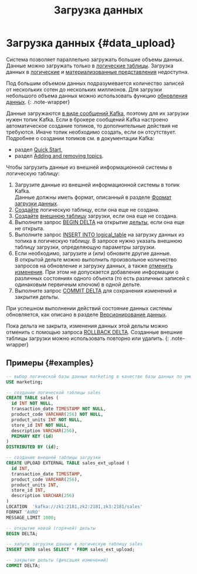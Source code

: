 ﻿---
layout: default
title: Загрузка данных
nav_order: 3
parent: Работа с системой
has_children: true
has_toc: false
---

# Загрузка данных {#data_upload}

Система позволяет параллельно загружать большие объемы данных. Данные можно загружать только 
в [логические таблицы](../../overview/main_concepts/logical_table/logical_table.md).
Загрузка данных в [логические](../../overview/main_concepts/logical_view/logical_view.md)
и [материализованные представления](../../overview/main_concepts/materialized_view/materialized_view.md)
недоступна.

Под большим объемом данных подразумевается количество записей от нескольких сотен до нескольких миллионов. 
Для загрузки небольшого объема данных можно использовать функцию [обновления данных](../data_update/data_update.md).
{: .note-wrapper}

Данные загружаются [в виде сообщений Kafka](../../reference/upload_format/upload_format.md), поэтому для их загрузки 
нужен топик Kafka. Если в брокере сообщений Kafka настроено автоматическое создание топиков, 
то дополнительные действия не требуются. Иначе топик необходимо создать, если он отсутствует. Подробнее о создании 
топиков см. в документации Kafka:
*   раздел [Quick Start](https://kafka.apache.org/documentation/#quickstart),
*   раздел [Adding and removing topics](https://kafka.apache.org/documentation/#basic_ops_add_topic).

Чтобы загрузить данные из внешней информационной системы в логическую таблицу:
1.  Загрузите данные из внешней информационной системы в топик Kafka.  
    Данные должны иметь формат, описанный в разделе [Формат загрузки данных](../../reference/upload_format/upload_format.md).
2.  [Создайте](../../reference/sql_plus_requests/CREATE_TABLE/CREATE_TABLE.md) 
    логическую таблицу, если она еще не создана.
3.  [Создайте](../../reference/sql_plus_requests/CREATE_UPLOAD_EXTERNAL_TABLE/CREATE_UPLOAD_EXTERNAL_TABLE.md) 
    [внешнюю таблицу](../../overview/main_concepts/external_table/external_table.md) 
    загрузки, если она еще не создана.
4.  Выполните запрос [BEGIN DELTA](../../reference/sql_plus_requests/BEGIN_DELTA/BEGIN_DELTA.md) 
    на открытие [дельты](../../overview/main_concepts/delta/delta.md), 
    если она еще не открыта.
5.  Выполните запрос [INSERT INTO logical_table](../../reference/sql_plus_requests/INSERT_INTO_logical_table/INSERT_INTO_logical_table.md) 
    на загрузку данных из топика в логическую таблицу. В запросе нужно указать внешнюю таблицу загрузки, 
    определяющую параметры загрузки.
6.  Если необходимо, загрузите и (или) обновите другие данные.
    <br>В открытой дельте можно выполнить произвольное количество запросов на обновление и загрузку данных,
    а также [отменить изменения](../../reference/sql_plus_requests/ROLLBACK_DELTA/ROLLBACK_DELTA.md). 
    При этом не допускается добавление информации о различных состояниях одного объекта (то есть различных записей с 
    одинаковым первичным ключом) в одной дельте.
7.  Выполните запрос [COMMIT DELTA](../../reference/sql_plus_requests/COMMIT_DELTA/COMMIT_DELTA.md) 
    для сохранения изменений и закрытия дельты.
    
При успешном выполнении действий состояние данных системы обновляется, как описано в разделе 
[Версионирование данных](data_versioning/data_versioning.md).

Пока дельта не закрыта, изменения данных этой дельты можно отменить 
с помощью запроса [ROLLBACK DELTA](../../reference/sql_plus_requests/ROLLBACK_DELTA/ROLLBACK_DELTA.md). 
Созданные внешние таблицы загрузки можно использовать повторно или удалить.
{: .note-wrapper}

## Примеры {#examples}
```sql
-- выбор логической базы данных marketing в качестве базы данных по умолчанию
USE marketing;

-- создание логической таблицы sales
CREATE TABLE sales (
  id INT NOT NULL,
  transaction_date TIMESTAMP NOT NULL,
  product_code VARCHAR(256) NOT NULL,
  product_units INT NOT NULL,
  store_id INT NOT NULL,
  description VARCHAR(256),
  PRIMARY KEY (id)
)
DISTRIBUTED BY (id);

-- создание внешней таблицы загрузки
CREATE UPLOAD EXTERNAL TABLE sales_ext_upload (
  id INT,
  transaction_date TIMESTAMP,
  product_code VARCHAR(256),
  product_units INT,
  store_id INT,
  description VARCHAR(256)
)
LOCATION  'kafka://zk1:2181,zk2:2181,zk3:2181/sales'
FORMAT 'AVRO'
MESSAGE_LIMIT 1000;

-- открытие новой (горячей) дельты
BEGIN DELTA;

-- запуск загрузки данных в логическую таблицу sales
INSERT INTO sales SELECT * FROM sales_ext_upload;

-- закрытие дельты (фиксация изменений)
COMMIT DELTA;
```
